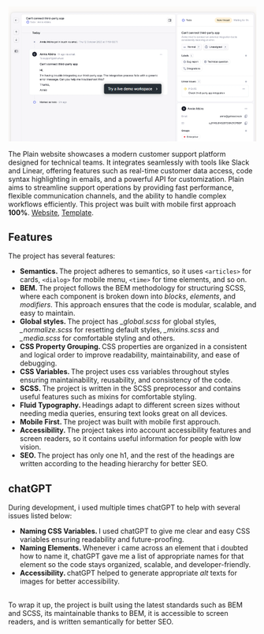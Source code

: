 <img src="assets/app.png" width="600" />

The Plain website showcases a modern customer support platform designed for technical teams. It integrates seamlessly with tools like Slack and Linear, offering features such as real-time customer data access, code syntax highlighting in emails, and a powerful API for customization. Plain aims to streamline support operations by providing fast performance, flexible communication channels, and the ability to handle complex workflows efficiently.​ This project was built with mobile first approach <b>100%</b>. <a href="https://yusuf-youth.github.io/Plain/">Website</a>, <a href="https://www.figma.com/design/7JlEHZNGE2TAENRyuTw4UH/Plain?t=HomTUKKDX4UXeyAV-0" target="_blank">Template</a>. 
<br />

<h2>Features</h2>
The project has several features:
<ul>
  <li>
    <b>Semantics. </b>The project adheres to semantics, so it uses <code>&lt;articles&gt;</code> for cards, <code>&lt;dialog&gt;</code> for mobile menu, <code>&lt;time&gt;</code> for time elements, and so on.
  </li>
  <li>
    <b>BEM. </b>The project follows the BEM methodology for structuring SCSS, where each component is broken down into <i>blocks</i>, <i>elements</i>, and <i>modifiers</i>. This approach ensures that the code is modular, scalable, and easy to maintain.
  </li>
  <li>
    <b>Global styles. </b>The project has <i>_global.scss</i> for global styles, <i>_normalize.scss</i> for resetting default styles, <i>_mixins.scss</i> and <i>_media.scss</i> for comfortable styling and others.
  </li>
  <li>
    <b>CSS Property Grouping. </b> CSS properties are organized in a consistent and logical order to improve readability, maintainability, and ease of debugging.
  </li>
  <li>
    <b>CSS Variables. </b>The project uses css variables throughout styles ensuring maintainability, reusability, and consistency of the code.
  </li>
  <li>
    <b>SCSS. </b>The project is written in the SCSS preprocessor and contains useful features such as mixins for comfortable styling.
  </li>
  <li>
    <b>Fluid Typography. </b> Headings adapt to different screen sizes without needing media queries, ensuring text looks great on all devices.
  </li>
  <li>
    <b>Mobile First. </b>The project was built with mobile first approuch.
  </li>
  <li>
    <b>Accessibility. </b>The project takes into account accessibility features and screen readers, so it contains useful information for people with low vision.
  </li>
  <li>
    <b>SEO. </b>The project has only one h1, and the rest of the headings are written according to the heading hierarchy for better SEO.
  </li>
</ul>

<h2>chatGPT</h2>
During development, i used multiple times chatGPT to help with several issues listed below:
<ul>
  <li>
    <b>Naming CSS Variables. </b> I used chatGPT to give me clear and easy CSS variables ensuring readability and future-proofing. 
  </li>
  <li>
    <b>Naming Elements. </b> Whenever i came across an element that i doubted how to name it, chatGPT gave me a list of appropriate names for that element so the code stays organized, scalable, and developer-friendly.
  </li>
  <li>
    <b>Accessibility. </b> chatGPT helped to generate appropriate <i>alt</i> texts for images for better accessibility.
  </li>
</ul>

<br />
To wrap it up, the project is built using the latest standards such as BEM and SCSS, its maintainable thanks to BEM, it is accessible to screen readers, and is written semantically for better SEO.
